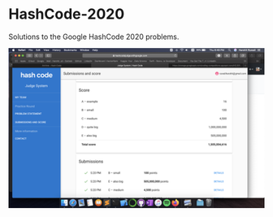 # HashCode-2020
 Solutions to the Google HashCode 2020 problems.

![Screenshot](https://github.com/HarshitRuwali/HashCode-2020/blob/master/More_pizza_prob/Screenshot%202020-02-13%20at%206.49.11%20PM.png)
